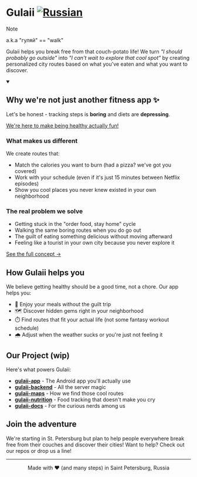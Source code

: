 # Gulaii [![Russian](https://img.shields.io/badge/Русский-RU-red?style=for-the-badge)](README.ru.md)

> [!NOTE]  
> a.k.a "гуляй" == "walk"

Gulaii helps you break free from that couch-potato life! We turn _"I should
probably go outside"_ into _"I can't wait to explore that cool spot"_ by
creating personalized city routes based on what you've eaten and what you want
to discover.

<details open>
  <summary><h2><b>Why we're not just another fitness app ✨ </h2></b></summary>
  
  Let's be honest - tracking steps is **boring** and diets are **depressing**.

<ins>We're here to make being healthy actually fun!</ins>

### What makes us different

We create routes that:

- Match the calories you want to burn (had a pizza? we've got you covered)
- Work with your schedule (even if it's just 15 minutes between Netflix
  episodes)
- Show you cool places you never knew existed in your own neighborhood

### The real problem we solve

- Getting stuck in the "order food, stay home" cycle
- Walking the same boring routes when you do go out
- The guilt of eating something delicious without moving afterward
- Feeling like a tourist in your own city because you never explore it

[See the full concept →](./CONCEPT.md)

</details>

## How Gulaii helps you

We believe getting healthy should be a good time, not a chore. Our app helps
you:

- 🍔 Enjoy your meals without the guilt trip
- 🗺️ Discover hidden gems right in your neighborhood
- ⏱️ Find routes that fit your actual life (not some fantasy workout schedule)
- 🌧️ Adjust when the weather sucks or you're just not feeling it

## Our Project (wip)

Here's what powers Gulaii:

- [**gulaii-app**](link-to-repo) - The Android app you'll actually use
- [**gulaii-backend**](link-to-repo) - All the server magic
- [**gulaii-maps**](link-to-repo) - How we find those cool routes
- [**gulaii-nutrition**](link-to-repo) - Food tracking that doesn't make you cry
- [**gulaii-docs**](link-to-repo) - For the curious nerds among us

## Join the adventure

We're starting in St. Petersburg but plan to help people everywhere break free
from their couches and discover their cities! Want to help? Check out our repos
or drop us a line!

---

<p align="center">Made with ❤️ (and many steps) in Saint Petersburg, Russia</p>
